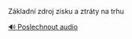 
Základní zdroj zisku a ztráty na trhu

[🔊 Poslechnout audio](/data/7-paragraphs/audio/chapter_130/para_012-Zkladn-zdroj-zisku-a-ztrty-na-trhu.mp3)
